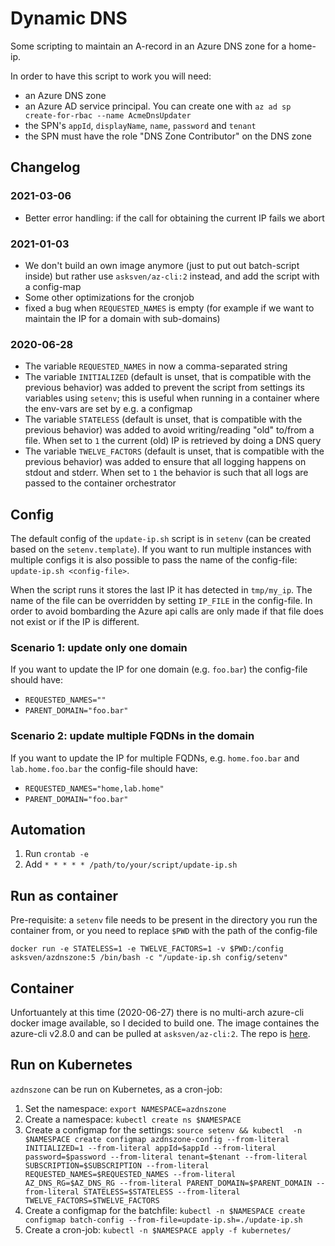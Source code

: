 # Dynamic DNS

Some scripting to maintain an A-record in an Azure DNS zone for a home-ip.

In order to have this script to work you will need:
- an Azure DNS zone
- an Azure AD service principal. You can create one with `az ad sp create-for-rbac --name AcmeDnsUpdater`
- the SPN's `appId`, `displayName`, `name`, `password` and `tenant`
- the SPN must have the role "DNS Zone Contributor" on the DNS zone


## Changelog

### 2021-03-06

- Better error handling: if the call for obtaining the current IP fails we abort

### 2021-01-03

- We don't build an own image anymore (just to put out batch-script inside) but rather use `asksven/az-cli:2` instead, and add the script with a config-map
- Some other optimizations for the cronjob
- fixed a bug when `REQUESTED_NAMES` is empty (for example if we want to maintain the IP for a domain with sub-domains)

### 2020-06-28

- The variable `REQUESTED_NAMES` in now a comma-separated string
- The variable `INITIALIZED` (default is unset, that is compatible with the previous behavior) was added to prevent the script from settings its variables using `setenv`; this is useful when running in a container where the env-vars are set by e.g. a configmap
- The variable `STATELESS` (default is unset, that is compatible with the previous behavior) was added to avoid writing/reading "old" to/from a file. When set to `1` the current (old) IP is retrieved by doing a DNS query
- The variable `TWELVE_FACTORS` (default is unset, that is compatible with the previous behavior) was added to ensure that all logging happens on stdout and stderr. When set to `1` the behavior is such that all logs are passed to the container orchestrator

## Config

The default config of the `update-ip.sh` script is in `setenv` (can be created based on the `setenv.template`). If you want to run multiple instances with multiple configs it is also possible to pass the name of the config-file: `update-ip.sh <config-file>`.

When the script runs it stores the last IP it has detected in `tmp/my_ip`. The name of the file can be overridden by setting `IP_FILE` in the config-file. In order to avoid bombarding the Azure api calls are only made if that file does not exist or if the IP is different.

### Scenario 1: update only one domain

If you want to update the IP for one domain (e.g. `foo.bar`) the config-file should have:

- `REQUESTED_NAMES=""`
- `PARENT_DOMAIN="foo.bar"`

### Scenario 2: update multiple FQDNs in the domain

If you want to update the IP for multiple FQDNs, e.g. `home.foo.bar` and `lab.home.foo.bar` the config-file should have:

- `REQUESTED_NAMES="home,lab.home"`
- `PARENT_DOMAIN="foo.bar"`
 
## Automation

1. Run `crontab -e`
1. Add `* * * * * /path/to/your/script/update-ip.sh`

## Run as container

Pre-requisite: a `setenv` file needs to be present in the directory you run the container from, or you need to replace `$PWD` with the path of the config-file
```
docker run -e STATELESS=1 -e TWELVE_FACTORS=1 -v $PWD:/config asksven/azdnszone:5 /bin/bash -c "/update-ip.sh config/setenv"
```

## Container

Unfortuantely at this time (2020-06-27) there is no multi-arch azure-cli docker image available, so I decided to build one. The image containes the azure-cli v2.8.0 and can be pulled at `asksven/az-cli:2`. The repo is [here](https://github.com/asksven/azure-cli).


## Run on Kubernetes

`azdnszone` can be run on Kubernetes, as a cron-job:

1. Set the namespace: `export NAMESPACE=azdnszone`
1. Create a namespace: `kubectl create ns $NAMESPACE`
1. Create a configmap for the settings: `source setenv && kubectl  -n $NAMESPACE create configmap azdnszone-config --from-literal INITIALIZED=1 --from-literal appId=$appId --from-literal password=$password --from-literal tenant=$tenant --from-literal SUBSCRIPTION=$SUBSCRIPTION --from-literal REQUESTED_NAMES=$REQUESTED_NAMES --from-literal AZ_DNS_RG=$AZ_DNS_RG --from-literal PARENT_DOMAIN=$PARENT_DOMAIN --from-literal STATELESS=$STATELESS --from-literal TWELVE_FACTORS=$TWELVE_FACTORS`
1. Create a configmap for the batchfile: `kubectl -n $NAMESPACE create configmap batch-config --from-file=update-ip.sh=./update-ip.sh`
1. Create a cron-job: `kubectl -n $NAMESPACE apply -f kubernetes/`
